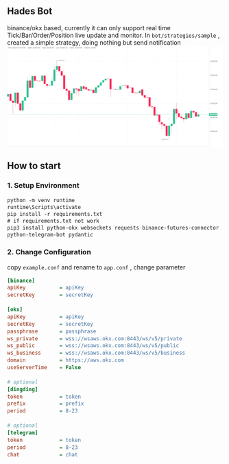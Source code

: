 ## Hades Bot

binance/okx based, currently it can only support real time Tick/Bar/Order/Position live update and monitor. In `bot/strategies/sample` , created a simple strategy, doing nothing but send notification 
![alt text](./doc/screenshot.png "Screen Shot")
## How to start

### 1. Setup Environment

```shell
python -m venv runtime
runtime\Scripts\activate
pip install -r requirements.txt
# if requirements.txt not work
pip3 install python-okx websockets requests binance-futures-connector python-telegram-bot pydantic
```

### 2. Change Configuration

copy `example.conf` and rename to `app.conf` , change parameter

```ini
[binance]
apiKey           = apiKey
secretKey        = secretKey

[okx]
apiKey           = apiKey
secretKey        = secretKey
passphrase       = passphrase
ws_private       = wss://wsaws.okx.com:8443/ws/v5/private
ws_public        = wss://wsaws.okx.com:8443/ws/v5/public
ws_business      = wss://wsaws.okx.com:8443/ws/v5/business
domain           = https://aws.okx.com
useServerTime    = False

# optional
[dingding]
token            = token
prefix           = prefix
period           = 8-23

# optional
[telegram]
token            = token
period           = 8-23
chat             = chat
```
